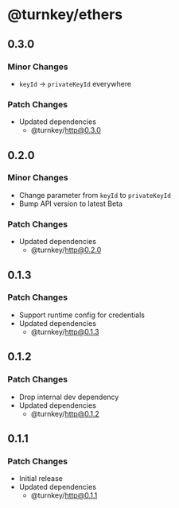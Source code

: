 # @turnkey/ethers

## 0.3.0

### Minor Changes

- `keyId` -> `privateKeyId` everywhere

### Patch Changes

- Updated dependencies
  - @turnkey/http@0.3.0

## 0.2.0

### Minor Changes

- Change parameter from `keyId` to `privateKeyId`
- Bump API version to latest Beta

### Patch Changes

- Updated dependencies
  - @turnkey/http@0.2.0

## 0.1.3

### Patch Changes

- Support runtime config for credentials
- Updated dependencies
  - @turnkey/http@0.1.3

## 0.1.2

### Patch Changes

- Drop internal dev dependency
- Updated dependencies
  - @turnkey/http@0.1.2

## 0.1.1

### Patch Changes

- Initial release
- Updated dependencies
  - @turnkey/http@0.1.1
